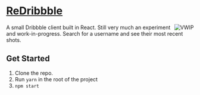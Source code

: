 # [ReDribbble](https://redribbble.now.sh)

<a href="https://github.com/charlespeters/VVWIP">
  <img src="https://unpkg.com/vvwip/VWIP.svg" alt="VWIP" align='right' />
</a>

A small Dribbble client built in React. Still very much an experiment and work-in-progress. Search for a username and see their most recent shots.


## Get Started

1. Clone the repo.
2. Run `yarn` in the root of the project
3. `npm start`
